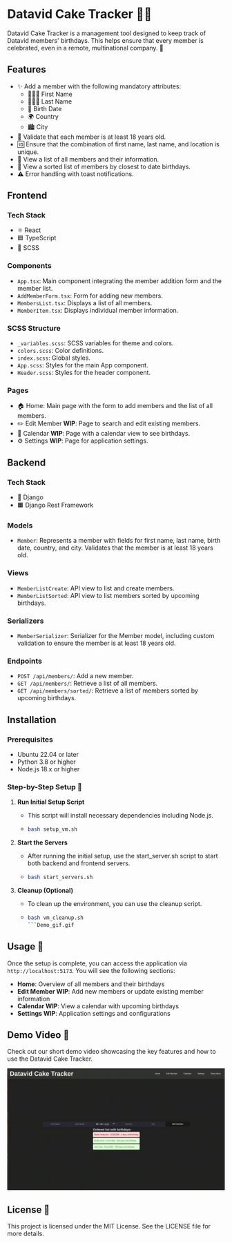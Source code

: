 # Datavid Cake Tracker 🎂🎂

Datavid Cake Tracker is a management tool designed to keep track of Datavid members' birthdays. This helps ensure that every member is celebrated, even in a remote, multinational company. 🎉

## Features

- ✨ Add a member with the following mandatory attributes:
  - 🧑‍🤝‍🧑 First Name
  - 🧑‍🤝‍🧑 Last Name
  - 📅 Birth Date
  - 🌍 Country
  - 🏙️ City
- 🔞 Validate that each member is at least 18 years old.
- 🆔 Ensure that the combination of first name, last name, and location is unique.
- 📜 View a list of all members and their information.
- 📆 View a sorted list of members by closest to date birthdays.
- ⚠️ Error handling with toast notifications.

## Frontend

### Tech Stack

- ⚛️ React
- 🟦 TypeScript
- 🎨 SCSS

### Components

- `App.tsx`: Main component integrating the member addition form and the member list.
- `AddMemberForm.tsx`: Form for adding new members.
- `MembersList.tsx`: Displays a list of all members.
- `MemberItem.tsx`: Displays individual member information.

### SCSS Structure

- `_variables.scss`: SCSS variables for theme and colors.
- `colors.scss`: Color definitions.
- `index.scss`: Global styles.
- `App.scss`: Styles for the main App component.
- `Header.scss`: Styles for the header component.

### Pages

- 🏠 Home: Main page with the form to add members and the list of all members.
- ✏️ Edit Member **WIP**: Page to search and edit existing members.
- 📅 Calendar **WIP**: Page with a calendar view to see birthdays.
- ⚙️ Settings **WIP**: Page for application settings.

## Backend

### Tech Stack

- 🐍 Django
- 🟧 Django Rest Framework

### Models

- `Member`: Represents a member with fields for first name, last name, birth date, country, and city. Validates that the member is at least 18 years old.

### Views

- `MemberListCreate`: API view to list and create members.
- `MemberListSorted`: API view to list members sorted by upcoming birthdays.

### Serializers

- `MemberSerializer`: Serializer for the Member model, including custom validation to ensure the member is at least 18 years old.

### Endpoints

- `POST /api/members/`: Add a new member.
- `GET /api/members/`: Retrieve a list of all members.
- `GET /api/members/sorted/`: Retrieve a list of members sorted by upcoming birthdays.

## Installation

### Prerequisites

- Ubuntu 22.04 or later
- Python 3.8 or higher
- Node.js 18.x or higher

### Step-by-Step Setup 📝

1. **Run Initial Setup Script**
   - This script will install necessary dependencies including Node.js.
   - ```bash
     bash setup_vm.sh
     ```

2. **Start the Servers**
   - After running the initial setup, use the start_server.sh script to start both backend and frontend servers.
   - ```bash
     bash start_servers.sh
     ```

3. **Cleanup (Optional)**
   - To clean up the environment, you can use the cleanup script.
   - ```bash
     bash vm_cleanup.sh
     ```Demo_gif.gif

## Usage 🚀

Once the setup is complete, you can access the application via `http://localhost:5173`. You will see the following sections:

- **Home**: Overview of all members and their birthdays
- **Edit Member WIP**: Add new members or update existing member information
- **Calendar WIP**: View a calendar with upcoming birthdays
- **Settings WIP**: Application settings and configurations

## Demo Video 🎥

Check out our short demo video showcasing the key features and how to use the Datavid Cake Tracker. 

![Demo Video](./Demo_gif.gif)


## License 📜

This project is licensed under the MIT License. See the LICENSE file for more details.
